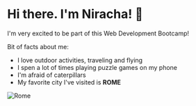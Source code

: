 # Hi there. I'm Niracha! 👋

I'm very excited to be part of this Web Development Bootcamp!

Bit of facts about me:
* I love outdoor activities, traveling and flying
* I spen a lot of times playing puzzle games on my phone
* I'm afraid of caterpillars
* My favorite city I've visited is **ROME**

![Rome](https://i.imgur.com/h9y79UW.jpeg)
<!--
**NirachaMarchett/NirachaMarchett** is a ✨ _special_ ✨ repository because its `README.md` (this file) appears on your GitHub profile.

Here are some ideas to get you started:

- 🔭 I’m currently working on ...
- 🌱 I’m currently learning ...
- 👯 I’m looking to collaborate on ...
- 🤔 I’m looking for help with ...
- 💬 Ask me about ...
- 📫 How to reach me: ...
- 😄 Pronouns: ...
- ⚡ Fun fact: ...
-->
